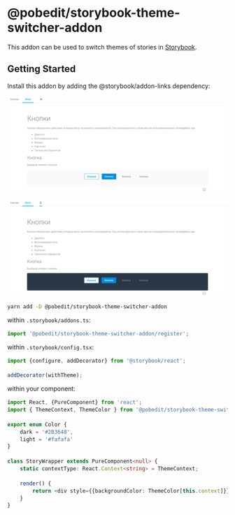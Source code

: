 # @pobedit/storybook-theme-switcher-addon

This addon can be used to switch themes of stories in [Storybook](https://storybook.js.org/).


## Getting Started

Install this addon by adding the @storybook/addon-links dependency:

![Light theme](./src/static/example-light.png)

![Dark Theme](./src/static/example-dark.png)


```sh
yarn add -D @pobedit/storybook-theme-switcher-addon
```

within `.storybook/addons.ts`:

```js
import '@pobedit/storybook-theme-switcher-addon/register';
```

within `.storybook/config.tsx`:

```js
import {configure, addDecorator} from '@storybook/react';

addDecorator(withTheme);
```

within your component:

```typescript
import React, {PureComponent} from 'react';
import { ThemeContext, ThemeColor } from '@pobedit/storybook-theme-switcher-addon'; import {background} from '@storybook/theming';

export enum Color {
    dark = '#2B3648',
    light = '#fafafa'
}

class StoryWrapper extends PureComponent<null> {
    static contextType: React.Context<string> = ThemeContext;

    render() {
        return <div style={{backgroundColor: ThemeColor[this.context]}}> { YOUR_STORY } </div>;
    }
}
```
